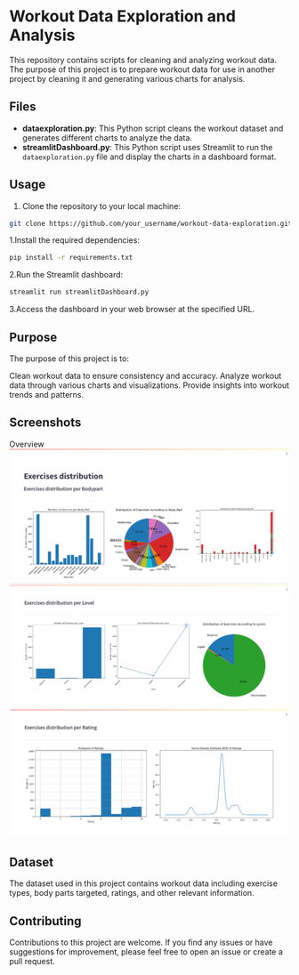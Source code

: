 # Workout Data Exploration and Analysis

This repository contains scripts for cleaning and analyzing workout data. The purpose of this project is to prepare workout data for use in another project by cleaning it and generating various charts for analysis.

## Files

- **dataexploration.py**: This Python script cleans the workout dataset and generates different charts to analyze the data.
- **streamlitDashboard.py**: This Python script uses Streamlit to run the `dataexploration.py` file and display the charts in a dashboard format.

## Usage

1. Clone the repository to your local machine:

```bash
git clone https://github.com/your_username/workout-data-exploration.git
```
1.Install the required dependencies:
```bash
pip install -r requirements.txt
```
2.Run the Streamlit dashboard:
```bash
streamlit run streamlitDashboard.py
```

3.Access the dashboard in your web browser at the specified URL.

## Purpose
The purpose of this project is to:

Clean workout data to ensure consistency and accuracy.
Analyze workout data through various charts and visualizations.
Provide insights into workout trends and patterns.

## Screenshots
Overview
![Image1](image/visualization1.png)
![Image2](image/visualization2.png)
![Image3](image/visualization3.png)

## Dataset
The dataset used in this project contains workout data including exercise types, body parts targeted, ratings, and other relevant information.

## Contributing
Contributions to this project are welcome. If you find any issues or have suggestions for improvement, please feel free to open an issue or create a pull request.



```
